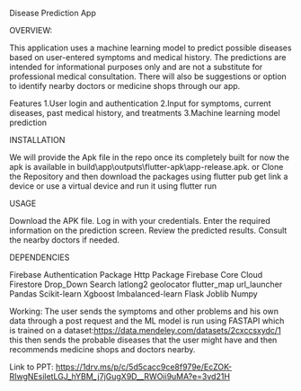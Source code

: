 Disease Prediction App

OVERVIEW:

This application uses a machine learning model to predict possible diseases based on user-entered symptoms and medical history. The predictions are intended for informational purposes only and are not a substitute for professional medical consultation. There will also be suggestions or option to identify nearby doctors or medicine shops through our app.



Features
1.User login and authentication
2.Input for symptoms, current diseases, past medical history, and treatments
3.Machine learning model prediction


INSTALLATION

We will provide the Apk file in the repo once its completely built for now the apk is available in build\app\outputs\flutter-apk\app-release.apk.
or
Clone the Repository and then download the packages using 
flutter pub get
link a device or use a virtual device and run it using 
flutter run


USAGE

Download the APK file.
Log in with your credentials.
Enter the required information on the prediction screen.
Review the predicted results.
Consult the nearby doctors if needed.

DEPENDENCIES

Firebase Authentication Package
Http Package 
Firebase Core 
Cloud Firestore
Drop_Down Search
latlong2
geolocator
flutter_map
url_launcher
Pandas 
Scikit-learn 
Xgboost 
Imbalanced-learn
Flask 
Joblib 
Numpy 

Working:
The user sends the symptoms and other problems and his own data through a post request and the ML model is run using FASTAPI which is trained on a dataset:https://data.mendeley.com/datasets/2cxccsxydc/1
this then sends the probable diseases that the user might have and then recommends medicine shops and doctors nearby.

Link to PPT: https://1drv.ms/p/c/5d5cacc9ce8f979e/EcZOK-RIwgNEsiletLGJ_hYBM_j7jGugX9D__RWOii9uMA?e=3vd21H
